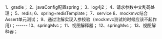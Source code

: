 1、gradle；
2、javaConfig配置spring；
3、log4j2；
4、请求参数中文乱码处理；
5、redis;
6、spring+redisTemplate；
7、service
8、mockmvc结合Assert单元测试；
9、通过注解实现入参校验（mockmvc测试的时候应该不起作用）；------
10、springMvc；
11、视图解释器；
12、springMvc；
13、视图解释器；




